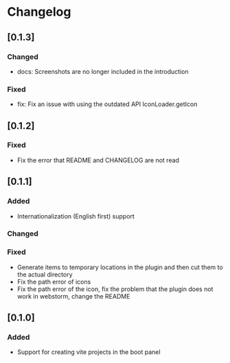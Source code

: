 <!-- Keep a Changelog guide -> https://keepachangelog.com -->

# Changelog

## [0.1.3]

### Changed

- docs: Screenshots are no longer included in the introduction

### Fixed

- fix: Fix an issue with using the outdated API IconLoader.getIcon

## [0.1.2]

### Fixed

- Fix the error that README and CHANGELOG are not read

## [0.1.1]

### Added

- Internationalization (English first) support

### Changed

### Fixed

- Generate items to temporary locations in the plugin and then cut them to the actual directory
- Fix the path error of icons
- Fix the path error of the icon, fix the problem that the plugin does not work in webstorm, change the README

## [0.1.0]

### Added

- Support for creating vite projects in the boot panel